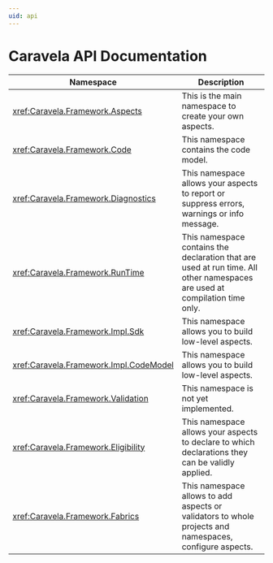 ```yaml
---
uid: api
---
```


# Caravela API Documentation


| Namespace                             | Description                                                                                                                |
|---------------------------------------|----------------------------------------------------------------------------------------------------------------------------|
| <xref:Caravela.Framework.Aspects>     | This is the main namespace to create your own aspects.                                                                     |
| <xref:Caravela.Framework.Code>        | This namespace contains the code model.                                                                                    |
| <xref:Caravela.Framework.Diagnostics> | This namespace allows your aspects to report or suppress errors, warnings or info message.                                 |
| <xref:Caravela.Framework.RunTime>     | This namespace contains the declaration that are used at run time. All other namespaces are used at compilation time only. |
| <xref:Caravela.Framework.Impl.Sdk>    | This namespace allows you to build low-level aspects.                                                                     |
| <xref:Caravela.Framework.Impl.CodeModel>  | This namespace allows you to build low-level aspects.                                                                     |
| <xref:Caravela.Framework.Validation>  | This namespace is not yet implemented.                                                                                     |
| <xref:Caravela.Framework.Eligibility> | This namespace allows your aspects to declare to which declarations they can be validly applied. |
| <xref:Caravela.Framework.Fabrics>    | This namespace allows to add aspects or validators to whole projects and namespaces, configure aspects. |
